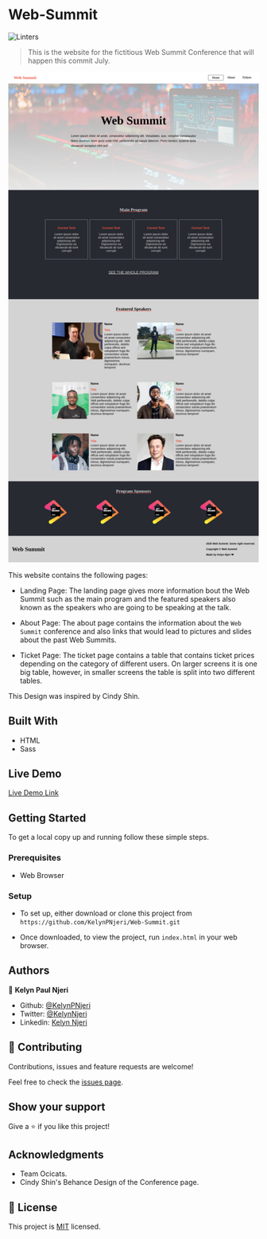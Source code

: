 # Web-Summit

![Linters](https://github.com/KelynPNjeri/Web-Summit/workflows/Linters/badge.svg?branch=develop)

> This is the website for the fictitious Web Summit Conference that will happen
> this commit July.

![Web Summit Landing Page](./assets/images/desktop.png)

This website contains the following pages:

- Landing Page: The landing page gives more information bout the Web Summit such
  as the main program and the featured speakers also known as the speakers who
  are going to be speaking at the talk.

- About Page: The about page contains the information about the `Web Summit`
  conference and also links that would lead to pictures and slides about the
  past Web Summits.

- Ticket Page: The ticket page contains a table that contains ticket prices
  depending on the category of different users. On larger screens it is one big
  table, however, in smaller screens the table is split into two different
  tables.

This Design was inspired by Cindy Shin.

## Built With

- HTML
- Sass

## Live Demo

[Live Demo Link](https://rawcdn.githack.com/KelynPNjeri/Web-Summit/33a7c38afd87bbee48d384921c8223b90c4593ea/index.html)

## Getting Started

To get a local copy up and running follow these simple steps.

### Prerequisites

- Web Browser

### Setup

- To set up, either download or clone this project from
  `https://github.com/KelynPNjeri/Web-Summit.git`

- Once downloaded, to view the project, run `index.html` in your web browser.

## Authors

👤 **Kelyn Paul Njeri**

- Github: [@KelynPNjeri](https://github.com/KelynPNjeri)
- Twitter: [@KelynNjeri](https://twitter.com/KelynNjeri)
- Linkedin: [Kelyn Njeri](https://www.linkedin.com/in/kelyn-paul)

## 🤝 Contributing

Contributions, issues and feature requests are welcome!

Feel free to check the [issues page](issues/).

## Show your support

Give a ⭐️ if you like this project!

## Acknowledgments

- Team Ocicats.
- Cindy Shin's Behance Design of the Conference page.

## 📝 License

This project is [MIT](lic.url) licensed.
